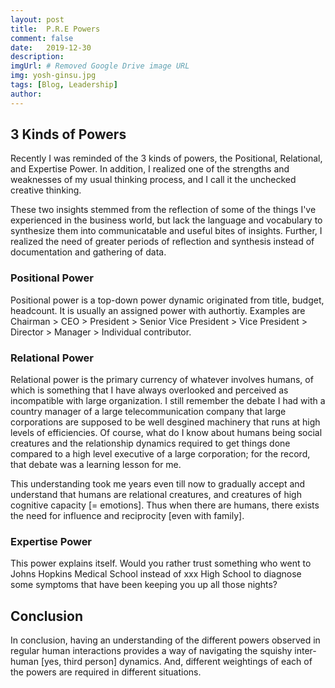 ```yaml
---
layout: post
title:  P.R.E Powers
comment: false
date:   2019-12-30
description: 
imgUrl: # Removed Google Drive image URL
img: yosh-ginsu.jpg
tags: [Blog, Leadership]
author:
---
```


## 3 Kinds of Powers 
Recently I was reminded of the 3 kinds of powers, the Positional, Relational, and Expertise Power.
In addition, I realized one of the strengths and weaknesses of my usual thinking process, and I call it the unchecked creative thinking.

These two insights stemmed from the reflection of some of the things I've experienced in the business world, but lack the language and vocabulary to synthesize them into communicatable and useful bites of insights. Further, I realized the need of greater periods of reflection and synthesis instead of documentation and gathering of data.

### Positional Power
Positional power is a top-down power dynamic originated from title, budget, headcount. It is usually an assigned power with authortiy. Examples are Chairman > CEO > President > Senior Vice President > Vice President > Director > Manager > Individual contributor.

### Relational Power
Relational power is the primary currency of whatever involves humans, of which is something that I have always overlooked and perceived as incompatible with large organization. I still remember the debate I had with a country manager of a large telecommunication company that large corporations are supposed to be well desgined machinery that runs at high levels of efficiencies. Of course, what do I know about humans being social creatures and the relationship dynamics required to get things done compared to a high level executive of a large corporation; for the record, that debate was a learning lesson for me.

This understanding took me years even till now to gradually accept and understand that humans are relational creatures, and creatures of high cognitive capacity [= emotions]. Thus when there are humans, there exists the need for influence and reciprocity [even with family].

### Expertise Power
This power explains itself. Would you rather trust something who went to Johns Hopkins Medical School instead of xxx High School to diagnose some symptoms that have been keeping you up all those nights?

## Conclusion
In conclusion, having an understanding of the different powers observed in regular human interactions provides a way of navigating the squishy inter-human [yes, third person] dynamics. And, different weightings of each of the powers are required in different situations.